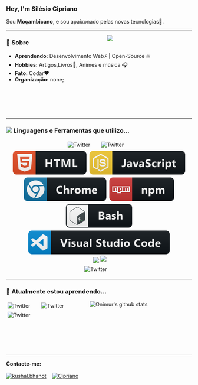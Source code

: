 
### Hey, I'm Silésio Cipriano
Sou  **Moçambicano**, e sou apaixonado pelas novas tecnologias🚀.
<hr/>
<img align='right' src="https://media.giphy.com/media/M9gbBd9nbDrOTu1Mqx/giphy.gif" width="230">

### :diamond_shape_with_a_dot_inside: Sobre
- **Aprendendo:**  Desenvolvimento Web:zap: | Open-Source :fire:	
- **Hobbies:** Artigos,Livros:book:, Animes e música :headphones:
- **Fato:** Codar:heart: 
-  **Organização:** none;
<br/>
<br/>
<br/><br/>

<hr/>


### <img src="https://media.giphy.com/media/WUlplcMpOCEmTGBtBW/giphy.gif" width="30"> Linguagens e Ferramentas que utilizo...
       
<p align="center">
<img src="https://user-images.githubusercontent.com/68440141/91631374-6206a880-e9d9-11ea-81ef-e80af10696c5.png" alt="Twitter" style="vertical-align:top; margin:4px">
&emsp;
<img src="https://user-images.githubusercontent.com/68440141/91631795-aa739580-e9dc-11ea-9152-ec3ed0582763.png" alt="Twitter" style="vertical-align:top; margin:4px">
&emsp;
<br/>
 <img src="https://raw.githubusercontent.com/8bithemant/8bithemant/master/svg/dev/languages/html.svg" alt="Twitter" style="vertical-align:top; margin:4px"><img src="https://raw.githubusercontent.com/8bithemant/8bithemant/master/svg/dev/languages/js.svg" alt="Twitter" style="vertical-align:top; margin:4px"><img src="https://raw.githubusercontent.com/8bithemant/8bithemant/master/svg/dev/misc/chrome.svg" alt="Twitter" style="vertical-align:top; margin:4px"><img src="https://raw.githubusercontent.com/8bithemant/8bithemant/master/svg/dev/services/npm.svg" alt="Twitter" style="vertical-align:top; margin:4px"><img src="https://raw.githubusercontent.com/8bithemant/8bithemant/master/svg/dev/tools/bash.svg" alt="Twitter" style="vertical-align:top; margin:4px"><img src="https://raw.githubusercontent.com/8bithemant/8bithemant/master/svg/dev/tools/visualstudio_code.svg" alt="Twitter" style="vertical-align:top; margin:4px"> 
 <br/>
 <img width="10%" src="https://www.vectorlogo.zone/logos/json/json-ar21.svg" style="vertical-align:top; margin:4px"><img width="10%" src="https://www.vectorlogo.zone/logos/git-scm/git-scm-ar21.svg">
 <br/>
 <img src="https://user-images.githubusercontent.com/68440141/91631814-dbec6100-e9dc-11ea-8f9e-640dc8368e90.png" alt="Twitter" style="vertical-align:top; margin:4px">
&emsp;
</p>

<hr/>

### :rocket: Atualmente estou aprendendo...
<p align="left">
  <a href="https://github.com/onimur/handle-path-oz">
    <img width="55%" align="right" alt="Onimur's github stats" src="https://github-readme-stats.vercel.app/api?username=silesio-cipriano&show_icons=true&hide_border=true" />
  </a>
<img src="https://user-images.githubusercontent.com/68440141/91631470-f244ed80-e9d9-11ea-8799-fd124bce2d28.png" alt="Twitter" style="vertical-align:top; margin:4px">
&emsp;
<img src="https://user-images.githubusercontent.com/68440141/91631676-b1e66f00-e9db-11ea-87fe-08353f88c777.png" alt="Twitter" style="vertical-align:top; margin:4px">
&emsp;
<img src="https://user-images.githubusercontent.com/68440141/91631679-b579f600-e9db-11ea-9ab0-1e1ceb5fc48e.png" alt="Twitter" style="vertical-align:top; margin:4px">
&emsp;
<p/>
<br/><br/><br/><br/>
<hr/>

**Contacte-me:**
<p align="left">
<a href="https://www.instagram.com/silesio_cipriano/" target="blank"><img align="center" src="https://cdn.jsdelivr.net/npm/simple-icons@3.0.1/icons/instagram.svg" alt="kushal.bhanot" height="40" width="40" /></a> &nbsp;&nbsp;
   <a href="https://unsplash.com/@silesiocipriano" target="blank"><img align="center" src="https://cdn.jsdelivr.net/npm/simple-icons@3.0.1/icons/unsplash.svg" alt="Cipriano" height="40" width="40" /></a> &nbsp;&nbsp;
</p>

